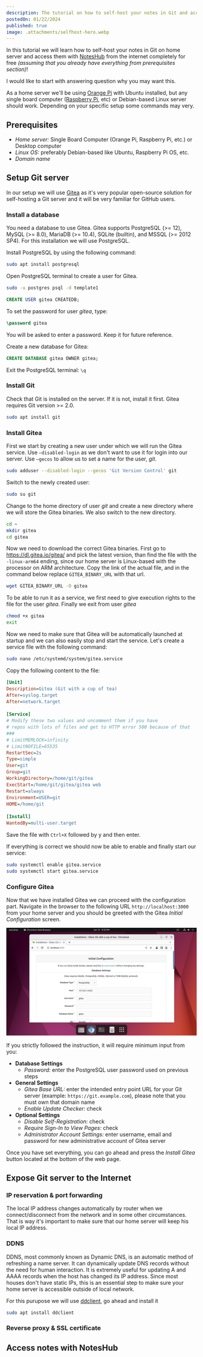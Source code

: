 ```yaml
---
description: The tutorial on how to self-host your notes in Git and access them from the internet with NotesHub
postedOn: 01/22/2024
published: true
image: .attachments/selfhost-hero.webp
---
```


In this tutorial we will learn how to self-host your notes in Git on home server and access them with [NotesHub](/) from the internet completely for free _(assuming that you already have everything from prerequisites section)_!

I would like to start with answering question why you may want this.

As a home server we'll be using [Orange Pi](http://www.orangepi.org) with Ubuntu installed, but any single board computer ([Raspberry Pi](https://www.raspberrypi.com), etc) or Debian-based Linux server should work. Depending on your specific setup some commands may very.

## Prerequisites
- _Home server:_ Single Board Computer (Orange Pi, Raspberry Pi, etc.) or Desktop computer
- _Linux OS:_ preferably Debian-based like Ubuntu, Raspberry Pi OS, etc.
- _Domain name_

## Setup Git server
In our setup we will use [Gitea](https://about.gitea.com) as it's very popular open-source solution for self-hosting a Git server and it will be very familiar for GitHub users.

### Install a database

You need a database to use Gitea. Gitea supports PostgreSQL (>= 12), MySQL (>= 8.0), MariaDB (>= 10.4), SQLite (builtin), and MSSQL (>= 2012 SP4). For this installation we will use PostgreSQL.

Install PostgreSQL by using the following command:

```sh
sudo apt install postgresql
```

Open PostgreSQL terminal to create a user for Gitea.

```sh
sudo -u postgres psql -d template1
```

```sql
CREATE USER gitea CREATEDB;
```

To set the password for user _gitea_, type:

```sql
\password gitea
```
You will be asked to enter a password. Keep it for future reference.

Create a new database for Gitea:

```sql
CREATE DATABASE gitea OWNER gitea;
```

Exit the PostgreSQL terminal: `\q`

### Install Git

Check that Git is installed on the server. If it is not, install it first. Gitea requires Git version >= 2.0.

```sh
sudo apt install git
```

### Install Gitea

First we start by creating a new user under which we will run the Gitea service. Use `–disabled-login` as we don't want to use it for login into our server. Use `–gecos` to allow us to set a name for the user, _git_.

```sh
sudo adduser --disabled-login --gecos 'Git Version Control' git
```

Switch to the newly created user:

```sh
sudo su git
```

Change to the home directory of user _git_ and create a new directory where we will store the Gitea binaries. We also switch to the new directory.

```sh
cd ~
mkdir gitea
cd gitea
```

Now we need to download the correct Gitea binaries. First go to https://dl.gitea.io/gitea/ and pick the latest version, than find the file with the `-linux-arm64` ending, since our home server is Linux-based with the processor on ARM architecture. Copy the link of the actual file, and in the command below replace `GITEA_BINARY_URL` with that url.

```sh
wget GITEA_BINARY_URL -O gitea
```

To be able to run it as a service, we first need to give execution rights to the file for the user _gitea_.
Finally we exit from user _gitea_

```sh
chmod +x gitea
exit
```

Now we need to make sure that Gitea will be automatically launched at startup and we can also easily stop and start the service.
Let's create a service file with the following command:

```sh
sudo nano /etc/systemd/system/gitea.service
```

Copy the following content to the file:

```ini
[Unit]
Description=Gitea (Git with a cup of tea)
After=syslog.target
After=network.target

[Service]
# Modify these two values ​​and uncomment them if you have
# repos with lots of files and get to HTTP error 500 because of that
###
# LimitMEMLOCK=infinity
# LimitNOFILE=65535
RestartSec=2s
Type=simple
User=git
Group=git
WorkingDirectory=/home/git/gitea
ExecStart=/home/git/gitea/gitea web
Restart=always
Environment=USER=git
HOME=/home/git

[Install]
WantedBy=multi-user.target
```

Save the file with `Ctrl+X` followed by y and then enter.

If everything is correct we should now be able to enable and finally start our service:

```sh
sudo systemctl enable gitea.service
sudo systemctl start gitea.service
```

### Configure Gitea

Now that we have installed Gitea we can proceed with the configuration part.
Navigate in the browser to the following URL `http://localhost:3000` from your home server and you should be greeted with the Gitea _Initial Configuration_ screen.

![](.attachments/selfhost-gitea-init-config.png "Gitea Initial Configuration")

If you strictly followed the instruction, it will require minimum input from you:

- **Database Settings**
  - _Password:_ enter the PostgreSQL user password used on previous steps
- **General Settings**
  - _Gitea Base URL:_ enter the intended entry point URL for your Git server (example: `https://git.example.com`), please note that you must own that domain name
  - _Enable Update Checker:_ check
- **Optional Settings**
  - _Disable Self-Registration:_ check
  - _Require Sign-In to View Pages:_ check
  - _Administrator Account Settings:_ enter username, email and password for new administrative account of Gitea server

Once you have set everything, you can go ahead and press the _Install Gitea_ button located at the bottom of the web page.

## Expose Git server to the Internet

### IP reservation & port forwarding
The local IP address changes automatically by router when we connect/disconnect from the network and in some other circumstances.
That is way it's important to make sure that our home server will keep his local IP address.

### DDNS

DDNS, most commonly known as Dynamic DNS, is an automatic method of refreshing a name server. It can dynamically update DNS records without the need for human interaction. It is extremely useful for updating A and AAAA records when the host has changed its IP address. Since most houses don't have static IPs, this is an essential step to make sure your home server is accessible outside of local network.

For this purupose we will use [ddclient](https://github.com/ddclient/ddclient), go ahead and install it

```sh
sudo apt install ddclient
```

### Reverse proxy & SSL certificate

## Access notes with NotesHub
